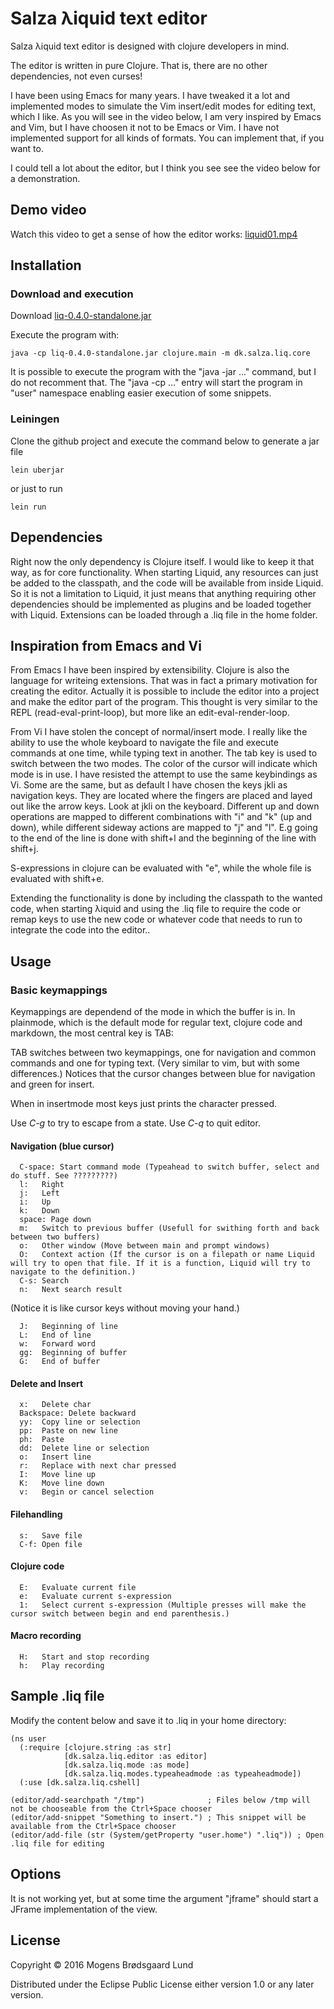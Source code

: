 # Salza &lambda;iquid text editor
Salza &lambda;iquid text editor is designed with clojure developers in mind.

The editor is written in pure Clojure. That is, there are no other dependencies, not even curses!

I have been using Emacs for many years. I have tweaked it a lot and implemented modes to simulate the Vim insert/edit modes for editing text, which I like. As you will see in the video below, I am very inspired by Emacs and Vim, but I have choosen it not to be Emacs or Vim. I have not implemented support for all kinds of formats. You can implement that, if you want to.

I could tell a lot about the editor, but I think you see see the video below for a demonstration.

## Demo video
Watch this video to get a sense of how the editor works: [liquid01.mp4](https://drive.google.com/file/d/0B5Au3PxHCmgBM2MySHl4aUVWTEE/view?usp=sharing)

## Installation

### Download and execution
Download [liq-0.4.0-standalone.jar](http://salza.dk/liq-0.4.0-standalone.jar)

Execute the program with:

    java -cp liq-0.4.0-standalone.jar clojure.main -m dk.salza.liq.core

It is possible to execute the program with the "java -jar ..." command, but I do not recomment that. The "java -cp ..." entry will start the program in "user" namespace enabling easier execution of some snippets.

### Leiningen
Clone the github project and execute the command below to generate a jar file

    lein uberjar

or just to run

    lein run

## Dependencies
Right now the only dependency is Clojure itself. I would like to keep it that way, as for core functionality. When starting Liquid, any resources can just be added to the classpath, and the code will be available from inside Liquid. So it is not a limitation to Liquid, it just means that anything requiring other dependencies should be implemented as plugins and be loaded together with Liquid. Extensions can be loaded through a .liq file in the home folder.

## Inspiration from Emacs and Vi
From Emacs I have been inspired by extensibility. Clojure is also the language for writeing extensions. That was in fact a primary motivation for creating the editor. Actually it is possible to include the editor into a project and make the editor part of the program. This thought is very similar to the REPL (read-eval-print-loop), but more like an edit-eval-render-loop.

From Vi I have stolen the concept of normal/insert mode. I really like the ability to use the whole keyboard to navigate the file and execute commands at one time, while typing text in another. The tab key is used to switch between the two modes. The color of the cursor will indicate which mode is in use. I have resisted the attempt to use the same keybindings as Vi. Some are the same, but as default I have chosen the keys jkli as navigation keys. They are located where the fingers are placed and layed out like the arrow keys. Look at jkli on the keyboard. Different up and down operations are mapped to different combinations with "i" and "k" (up and down), while different sideway actions are mapped to "j" and "l". E.g going to the end of the line is done with shift+l and the beginning of the line with shift+j.

S-expressions in clojure can be evaluated with "e", while the whole file is evaluated with shift+e.

Extending the functionality is done by including the classpath to the wanted code, when starting &lambda;iquid and using the .liq file to require the code or remap keys to use the new code or whatever code that needs to run to integrate the code into the editor..

## Usage

### Basic keymappings
Keymappings are dependend of the mode in which the buffer is in.
In plainmode, which is the default mode for regular text, clojure code and markdown, the most central key is TAB:

TAB switches between two keymappings, one for navigation and common commands and one for typing text. (Very similar to vim, but with some differences.)
Notices that the cursor changes between blue for navigation and green for insert.

When in insertmode most keys just prints the character pressed.

Use *C-g* to try to escape from a state.
Use *C-q* to quit editor.

#### Navigation (blue cursor)
      C-space: Start command mode (Typeahead to switch buffer, select and do stuff. See ?????????)
      l:   Right
      j:   Left
      i:   Up
      k:   Down
      space: Page down
      m:   Switch to previous buffer (Usefull for swithing forth and back between two buffers)
      o:   Other window (Move between main and prompt windows)
      O:   Context action (If the cursor is on a filepath or name Liquid will try to open that file. If it is a function, Liquid will try to navigate to the definition.)
      C-s: Search
      n:   Next search result

(Notice it is like cursor keys without moving your hand.)

      J:   Beginning of line
      L:   End of line
      w:   Forward word
      gg:  Beginning of buffer
      G:   End of buffer

#### Delete and Insert
      x:   Delete char
      Backspace: Delete backward
      yy:  Copy line or selection
      pp:  Paste on new line
      ph:  Paste
      dd:  Delete line or selection
      o:   Insert line
      r:   Replace with next char pressed
      I:   Move line up
      K:   Move line down
      v:   Begin or cancel selection

#### Filehandling
      s:   Save file
      C-f: Open file

#### Clojure code
      E:   Evaluate current file
      e:   Evaluate current s-expression
      1:   Select current s-expression (Multiple presses will make the cursor switch between begin and end parenthesis.)

#### Macro recording
      H:   Start and stop recording
      h:   Play recording

## Sample .liq file
Modify the content below and save it to .liq in your home directory:

    (ns user
      (:require [clojure.string :as str]
                [dk.salza.liq.editor :as editor]
                [dk.salza.liq.mode :as mode]
                [dk.salza.liq.modes.typeaheadmode :as typeaheadmode])
      (:use [dk.salza.liq.cshell]
    
    (editor/add-searchpath "/tmp")              ; Files below /tmp will not be chooseable from the Ctrl+Space chooser
    (editor/add-snippet "Something to insert.") ; This snippet will be available from the Ctrl+Space chooser
    (editor/add-file (str (System/getProperty "user.home") ".liq")) ; Open .liq file for editing

## Options
It is not working yet, but at some time the argument "jframe" should start a JFrame implementation of the view.

## License
Copyright &copy; 2016 Mogens Br&oslash;dsgaard Lund

Distributed under the Eclipse Public License either version 1.0 or any later version.